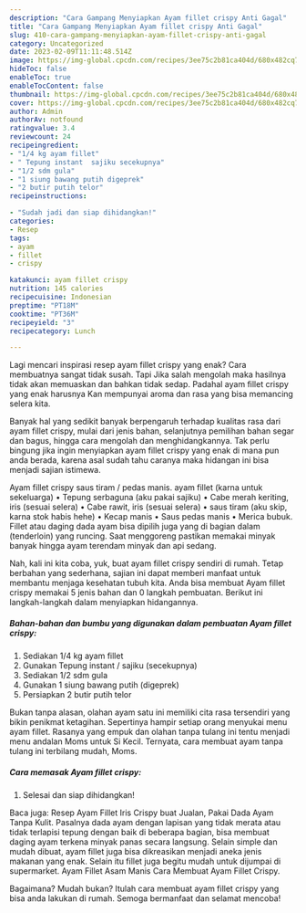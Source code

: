 ```yaml
---
description: "Cara Gampang Menyiapkan Ayam fillet crispy Anti Gagal"
title: "Cara Gampang Menyiapkan Ayam fillet crispy Anti Gagal"
slug: 410-cara-gampang-menyiapkan-ayam-fillet-crispy-anti-gagal
category: Uncategorized
date: 2023-02-09T11:11:48.514Z
image: https://img-global.cpcdn.com/recipes/3ee75c2b81ca404d/680x482cq70/ayam-fillet-crispy-foto-resep-utama.jpg
hideToc: false
enableToc: true
enableTocContent: false
thumbnail: https://img-global.cpcdn.com/recipes/3ee75c2b81ca404d/680x482cq70/ayam-fillet-crispy-foto-resep-utama.jpg
cover: https://img-global.cpcdn.com/recipes/3ee75c2b81ca404d/680x482cq70/ayam-fillet-crispy-foto-resep-utama.jpg
author: Admin
authorAv: notfound
ratingvalue: 3.4
reviewcount: 24
recipeingredient:
- "1/4 kg ayam fillet"
- " Tepung instant  sajiku secekupnya"
- "1/2 sdm gula"
- "1 siung bawang putih digeprek"
- "2 butir putih telor"
recipeinstructions:

- "Sudah jadi dan siap dihidangkan!"
categories:
- Resep
tags:
- ayam
- fillet
- crispy

katakunci: ayam fillet crispy 
nutrition: 145 calories
recipecuisine: Indonesian
preptime: "PT18M"
cooktime: "PT36M"
recipeyield: "3"
recipecategory: Lunch

---
```



Lagi mencari inspirasi resep ayam fillet crispy yang enak? Cara membuatnya sangat tidak susah. Tapi Jika salah mengolah maka hasilnya tidak akan memuaskan dan bahkan tidak sedap. Padahal ayam fillet crispy yang enak harusnya Kan mempunyai aroma dan rasa yang bisa memancing selera kita.


Banyak hal yang sedikit banyak berpengaruh terhadap kualitas rasa dari ayam fillet crispy, mulai dari jenis bahan, selanjutnya pemilihan bahan segar dan bagus, hingga cara mengolah dan menghidangkannya. Tak perlu bingung jika ingin menyiapkan ayam fillet crispy yang enak di mana pun anda berada, karena asal sudah tahu caranya maka hidangan ini bisa menjadi sajian istimewa.

Ayam fillet crispy saus tiram / pedas manis. ayam fillet (karna untuk sekeluarga) • Tepung serbaguna (aku pakai sajiku) • Cabe merah keriting, iris (sesuai selera) • Cabe rawit, iris (sesuai selera) • saus tiram (aku skip, karna stok habis hehe) • Kecap manis • Saus pedas manis • Merica bubuk. Fillet atau daging dada ayam bisa dipilih juga yang di bagian dalam (tenderloin) yang runcing. Saat menggoreng pastikan memakai minyak banyak hingga ayam terendam minyak dan api sedang.


Nah, kali ini kita coba, yuk, buat ayam fillet crispy sendiri di rumah. Tetap berbahan yang sederhana, sajian ini dapat memberi manfaat untuk membantu menjaga kesehatan tubuh kita. Anda bisa membuat Ayam fillet crispy memakai 5 jenis bahan dan 0 langkah pembuatan. Berikut ini langkah-langkah dalam menyiapkan hidangannya.

<!--inarticleads1-->

##### Bahan-bahan dan bumbu yang digunakan dalam pembuatan Ayam fillet crispy:

1. Sediakan 1/4 kg ayam fillet
1. Gunakan  Tepung instant / sajiku (secekupnya)
1. Sediakan 1/2 sdm gula
1. Gunakan 1 siung bawang putih (digeprek)
1. Persiapkan 2 butir putih telor


Bukan tanpa alasan, olahan ayam satu ini memiliki cita rasa tersendiri yang bikin penikmat ketagihan. Sepertinya hampir setiap orang menyukai menu ayam fillet. Rasanya yang empuk dan olahan tanpa tulang ini tentu menjadi menu andalan Moms untuk Si Kecil. Ternyata, cara membuat ayam tanpa tulang ini terbilang mudah, Moms. 

<!--inarticleads2-->

##### Cara memasak Ayam fillet crispy:


1. Selesai dan siap dihidangkan!

Baca juga: Resep Ayam Fillet Iris Crispy buat Jualan, Pakai Dada Ayam Tanpa Kulit. Pasalnya dada ayam dengan lapisan yang tidak merata atau tidak terlapisi tepung dengan baik di beberapa bagian, bisa membuat daging ayam terkena minyak panas secara langsung. Selain simple dan mudah dibuat, ayam fillet juga bisa dikreasikan menjadi aneka jenis makanan yang enak. Selain itu fillet juga begitu mudah untuk dijumpai di supermarket. Ayam Fillet Asam Manis Cara Membuat Ayam Fillet Crispy. 

Bagaimana? Mudah bukan? Itulah cara membuat ayam fillet crispy yang bisa anda lakukan di rumah. Semoga bermanfaat dan selamat mencoba!
